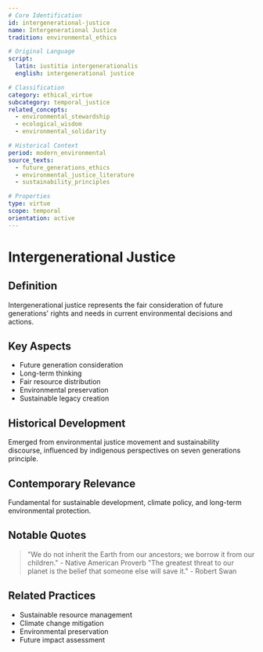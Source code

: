 ```yaml
---
# Core Identification
id: intergenerational-justice
name: Intergenerational Justice
tradition: environmental_ethics

# Original Language
script:
  latin: iustitia intergenerationalis
  english: intergenerational justice

# Classification
category: ethical_virtue
subcategory: temporal_justice
related_concepts:
  - environmental_stewardship
  - ecological_wisdom
  - environmental_solidarity

# Historical Context
period: modern_environmental
source_texts:
  - future_generations_ethics
  - environmental_justice_literature
  - sustainability_principles

# Properties
type: virtue
scope: temporal
orientation: active
---
```


# Intergenerational Justice

## Definition
Intergenerational justice represents the fair consideration of future generations' rights and needs in current environmental decisions and actions.

## Key Aspects
- Future generation consideration
- Long-term thinking
- Fair resource distribution
- Environmental preservation
- Sustainable legacy creation

## Historical Development
Emerged from environmental justice movement and sustainability discourse, influenced by indigenous perspectives on seven generations principle.

## Contemporary Relevance
Fundamental for sustainable development, climate policy, and long-term environmental protection.

## Notable Quotes
> "We do not inherit the Earth from our ancestors; we borrow it from our children." - Native American Proverb
> "The greatest threat to our planet is the belief that someone else will save it." - Robert Swan

## Related Practices
- Sustainable resource management
- Climate change mitigation
- Environmental preservation
- Future impact assessment